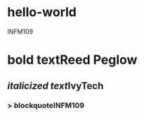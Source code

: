 # hello-world
INFM109
# **bold text**Reed Peglow
## *italicized text*IvyTech
### > blockquoteINFM109
